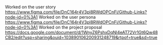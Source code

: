 Worked on the user story https://www.figma.com/file/DnC164r4V3pl8RWdOPCnFi/Github-Links?node-id=0%3A1
Worked on the user persona https://www.figma.com/file/DnC164r4V3pl8RWdOPCnFi/Github-Links?node-id=0%3A1
Worked on the project proposal https://docs.google.com/document/d/1WnyZ6PshxDqNl4eAT72Vr1Gt6Qw48CB2/edit?usp=sharing&ouid=103890106200931248719&rtpof=true&sd=true
